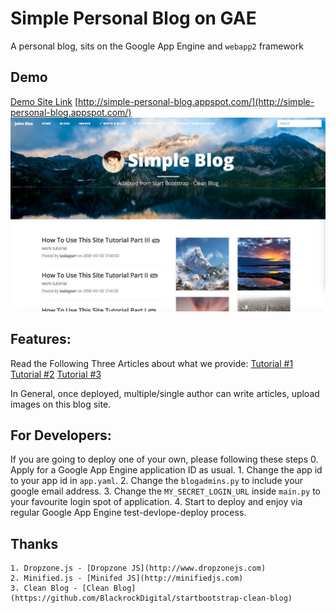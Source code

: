 # Simple Personal Blog on GAE
A personal blog, sits on the Google App Engine and `webapp2` framework

## Demo
[Demo Site Link](http://simple-personal-blog.appspot.com/) [http://simple-personal-blog.appspot.com/](http://simple-personal-blog.appspot.com/)
![Work Flow Picture](demopic.jpg)

## Features:
Read the Following Three Articles about what we provide:
	[Tutorial #1](http://simple-personal-blog.appspot.com/view_blog/4e595a50cdaa81293bfff01757a4193a)
	[Tutorial #2](http://simple-personal-blog.appspot.com/view_blog/c5c448bf1770b1aac5c7ff2d25ebaa94)
	[Tutorial #3](http://simple-personal-blog.appspot.com/view_blog/61c4148148c68e7a8308f379159698ba)

In General, once deployed, multiple/single author can write articles, upload images on this blog site.

## For Developers:
If you are going to deploy one of your own, please following these steps
	0. Apply for a Google App Engine application ID as usual.
	1. Change the app id to your app id in `app.yaml`.
	2. Change the `blogadmins.py` to include your google email address.
	3. Change the `MY_SECRET_LOGIN_URL` inside `main.py` to your favourite login spot of application.
	4. Start to deploy and enjoy via regular Google App Engine test-devlope-deploy process.
	
## Thanks
	1. Dropzone.js - [Dropzone JS](http://www.dropzonejs.com)
	2. Minified.js - [Minifed JS](http://minifiedjs.com)
	3. Clean Blog - [Clean Blog](https://github.com/BlackrockDigital/startbootstrap-clean-blog)